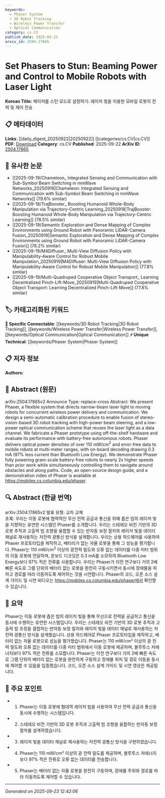 ```yaml
---
keywords:
  - Phaser System
  - 3D Robot Tracking
  - Wireless Power Transfer
  - Optical Communication
category: cs.CV
publish_date: 2025-09-22
arxiv_id: 2504.17865
---
```


<!-- KEYWORD_LINKING_METADATA:
{
  "processed_timestamp": "2025-09-23T12:42:06.540752",
  "vocabulary_version": "1.0",
  "selected_keywords": [
    "Phaser System",
    "3D Robot Tracking",
    "Wireless Power Transfer",
    "Optical Communication"
  ],
  "rejected_keywords": [],
  "similarity_scores": {
    "Phaser System": 0.78,
    "3D Robot Tracking": 0.77,
    "Wireless Power Transfer": 0.8,
    "Optical Communication": 0.75
  },
  "extraction_method": "AI_prompt_based",
  "budget_applied": true,
  "candidates_json": {
    "candidates": [
      {
        "surface": "Phaser",
        "canonical": "Phaser System",
        "aliases": [
          "Phaser Prototype"
        ],
        "category": "unique_technical",
        "rationale": "Phaser is a novel system for wireless power delivery and communication to mobile robots, providing a unique technical concept.",
        "novelty_score": 0.85,
        "connectivity_score": 0.65,
        "specificity_score": 0.88,
        "link_intent_score": 0.78
      },
      {
        "surface": "stereo-vision-based 3D robot tracking",
        "canonical": "3D Robot Tracking",
        "aliases": [
          "Stereo Vision Tracking"
        ],
        "category": "specific_connectable",
        "rationale": "3D robot tracking is crucial for precise navigation and control in robotics, linking to broader computer vision techniques.",
        "novelty_score": 0.68,
        "connectivity_score": 0.82,
        "specificity_score": 0.8,
        "link_intent_score": 0.77
      },
      {
        "surface": "wireless power delivery",
        "canonical": "Wireless Power Transfer",
        "aliases": [
          "Wireless Power Delivery"
        ],
        "category": "specific_connectable",
        "rationale": "Wireless power transfer is a key technology for enabling autonomous mobile robots, connecting to energy systems.",
        "novelty_score": 0.6,
        "connectivity_score": 0.85,
        "specificity_score": 0.75,
        "link_intent_score": 0.8
      },
      {
        "surface": "optical communication scheme",
        "canonical": "Optical Communication",
        "aliases": [
          "Optical Data Channel"
        ],
        "category": "specific_connectable",
        "rationale": "Optical communication is a specific method for data transfer, relevant to communication technologies in robotics.",
        "novelty_score": 0.65,
        "connectivity_score": 0.78,
        "specificity_score": 0.79,
        "link_intent_score": 0.75
      }
    ],
    "ban_list_suggestions": [
      "method",
      "performance",
      "experiment"
    ]
  },
  "decisions": [
    {
      "candidate_surface": "Phaser",
      "resolved_canonical": "Phaser System",
      "decision": "linked",
      "scores": {
        "novelty": 0.85,
        "connectivity": 0.65,
        "specificity": 0.88,
        "link_intent": 0.78
      }
    },
    {
      "candidate_surface": "stereo-vision-based 3D robot tracking",
      "resolved_canonical": "3D Robot Tracking",
      "decision": "linked",
      "scores": {
        "novelty": 0.68,
        "connectivity": 0.82,
        "specificity": 0.8,
        "link_intent": 0.77
      }
    },
    {
      "candidate_surface": "wireless power delivery",
      "resolved_canonical": "Wireless Power Transfer",
      "decision": "linked",
      "scores": {
        "novelty": 0.6,
        "connectivity": 0.85,
        "specificity": 0.75,
        "link_intent": 0.8
      }
    },
    {
      "candidate_surface": "optical communication scheme",
      "resolved_canonical": "Optical Communication",
      "decision": "linked",
      "scores": {
        "novelty": 0.65,
        "connectivity": 0.78,
        "specificity": 0.79,
        "link_intent": 0.75
      }
    }
  ]
}
-->

# Set Phasers to Stun: Beaming Power and Control to Mobile Robots with Laser Light

**Korean Title:** 페이저를 스턴 모드로 설정하기: 레이저 빛을 이용한 모바일 로봇의 전력 및 제어 전송

## 📋 메타데이터

**Links**: [[daily_digest_20250922|20250922]] [[categories/cs.CV|cs.CV]]
**PDF**: [Download](https://arxiv.org/pdf/2504.17865.pdf)
**Category**: cs.CV
**Published**: 2025-09-22
**ArXiv ID**: [2504.17865](https://arxiv.org/abs/2504.17865)

## 🔗 유사한 논문
- [[2025-09-19/Chameleon_ Integrated Sensing and Communication with Sub-Symbol Beam Switching in mmWave Networks_20250919|Chameleon: Integrated Sensing and Communication with Sub-Symbol Beam Switching in mmWave Networks]] (79.6% similar)
- [[2025-09-18/TrajBooster_ Boosting Humanoid Whole-Body Manipulation via Trajectory-Centric Learning_20250918|TrajBooster: Boosting Humanoid Whole-Body Manipulation via Trajectory-Centric Learning]] (78.5% similar)
- [[2025-09-19/Semantic Exploration and Dense Mapping of Complex Environments using Ground Robot with Panoramic LiDAR-Camera Fusion_20250919|Semantic Exploration and Dense Mapping of Complex Environments using Ground Robot with Panoramic LiDAR-Camera Fusion]] (78.2% similar)
- [[2025-09-19/M4Diffuser_ Multi-View Diffusion Policy with Manipulability-Aware Control for Robust Mobile Manipulation_20250919|M4Diffuser: Multi-View Diffusion Policy with Manipulability-Aware Control for Robust Mobile Manipulation]] (77.8% similar)
- [[2025-09-19/Multi-Quadruped Cooperative Object Transport_ Learning Decentralized Pinch-Lift-Move_20250919|Multi-Quadruped Cooperative Object Transport: Learning Decentralized Pinch-Lift-Move]] (77.8% similar)

## 🏷️ 카테고리화된 키워드
**🔗 Specific Connectable**: [[keywords/3D Robot Tracking|3D Robot Tracking]], [[keywords/Wireless Power Transfer|Wireless Power Transfer]], [[keywords/Optical Communication|Optical Communication]]
**⚡ Unique Technical**: [[keywords/Phaser System|Phaser System]]

## 📋 저자 정보

**Authors:** 

## 📄 Abstract (원문)

arXiv:2504.17865v2 Announce Type: replace-cross 
Abstract: We present Phaser, a flexible system that directs narrow-beam laser light to moving robots for concurrent wireless power delivery and communication. We design a semi-automatic calibration procedure to enable fusion of stereo-vision-based 3D robot tracking with high-power beam steering, and a low-power optical communication scheme that reuses the laser light as a data channel. We fabricate a Phaser prototype using off-the-shelf hardware and evaluate its performance with battery-free autonomous robots. Phaser delivers optical power densities of over 110 mW/cm$^2$ and error-free data to mobile robots at multi-meter ranges, with on-board decoding drawing 0.3 mA ($97\%$ less current than Bluetooth Low Energy). We demonstrate Phaser fully powering gram-scale battery-free robots to nearly 2x higher speeds than prior work while simultaneously controlling them to navigate around obstacles and along paths. Code, an open-source design guide, and a demonstration video of Phaser is available at https://mobilex.cs.columbia.edu/phaser.

## 🔍 Abstract (한글 번역)

arXiv:2504.17865v2 발표 유형: 교차 교체  
초록: 우리는 이동 로봇에 협력적인 무선 전력 공급과 통신을 위해 좁은 빔의 레이저 빛을 지향하는 유연한 시스템인 Phaser를 소개합니다. 우리는 스테레오 비전 기반의 3D 로봇 추적과 고출력 빔 조향을 융합할 수 있는 반자동 보정 절차와 레이저 빛을 데이터 채널로 재사용하는 저전력 광통신 방식을 설계합니다. 우리는 상용 하드웨어를 사용하여 Phaser 프로토타입을 제작하고, 배터리가 없는 자율 로봇을 통해 그 성능을 평가합니다. Phaser는 110 mW/cm$^2$ 이상의 광전력 밀도와 오류 없는 데이터를 다중 미터 범위의 이동 로봇에 전달하며, 온보드 디코딩은 0.3 mA를 소모하여 Bluetooth Low Energy보다 $97\%$ 적은 전류를 사용합니다. 우리는 Phaser가 이전 연구보다 거의 2배 빠른 속도로 그램 단위의 배터리 없는 로봇을 완전히 구동시키면서 동시에 장애물을 피하고 경로를 따라 이동하도록 제어하는 것을 시연합니다. Phaser의 코드, 오픈 소스 설계 가이드 및 시연 비디오는 https://mobilex.cs.columbia.edu/phaser에서 확인할 수 있습니다.

## 📝 요약

Phaser는 이동 로봇에 좁은 빔의 레이저 빛을 통해 무선으로 전력을 공급하고 통신을 동시에 수행하는 유연한 시스템입니다. 우리는 스테레오 비전 기반의 3D 로봇 추적과 고출력 빔 조정을 결합하는 반자동 보정 절차와 레이저 빛을 데이터 채널로 재사용하는 저전력 광통신 방식을 설계했습니다. 상용 하드웨어로 Phaser 프로토타입을 제작하고, 배터리 없는 자율 로봇으로 성능을 평가했습니다. Phaser는 110 mW/cm² 이상의 광 전력 밀도와 오류 없는 데이터를 다중 미터 범위에서 이동 로봇에 제공하며, 블루투스 저에너지보다 97% 적은 전류를 소모합니다. Phaser는 이전 연구보다 거의 2배 빠른 속도로 그램 단위의 배터리 없는 로봇을 완전하게 구동하고 장애물 회피 및 경로 이동을 동시에 제어할 수 있음을 입증했습니다. 코드, 오픈 소스 설계 가이드 및 시연 영상은 제공됩니다.

## 🎯 주요 포인트

- 1. Phaser는 이동 로봇에 협대역 레이저 빔을 사용하여 무선 전력 공급과 통신을 동시에 수행하는 시스템입니다.
- 2. 스테레오 비전 기반의 3D 로봇 추적과 고출력 빔 조향을 융합하는 반자동 보정 절차를 설계하였습니다.
- 3. 레이저 빛을 데이터 채널로 재사용하는 저전력 광통신 방식을 구현하였습니다.
- 4. Phaser는 110 mW/cm² 이상의 광 전력 밀도를 제공하며, 블루투스 저에너지보다 97% 적은 전류로 오류 없는 데이터를 전송합니다.
- 5. Phaser는 배터리 없는 자율 로봇을 완전히 구동하며, 장애물 주위와 경로를 따라 이동하도록 제어할 수 있습니다.


---

*Generated on 2025-09-23 12:42:06*